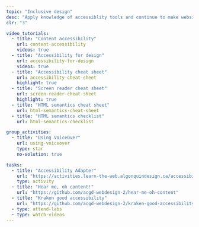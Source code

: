 ```yaml
---
topic: "Inclusive design"
desc: "Apply knowledge of accessiblity tools and continue to make websites inclusive for all humans."
clr: "3"

video_tutorials:
  - title: "Content accessibility"
    url: content-accessibility
    videos: true
  - title: "Accessibility for design"
    url: accessibility-for-design
    videos: true
  - title: "Accessibility cheat sheet"
    url: accessibility-cheat-sheet
    highlight: true
  - title: "Screen reader cheat sheet"
    url: screen-reader-cheat-sheet
    highlight: true
  - title: "HTML semantics cheat sheet"
    url: html-semantics-cheat-sheet
  - title: "HTML semantics checklist"
    url: html-semantics-checklist

group_activities:
  - title: "Using VoiceOver"
    url: using-voiceover
    type: star
    no-solution: true

tasks:
  - title: "Accessibility Adapter"
    url: "https://activities.learn-the-web.algonquindesign.ca/accessibility-adapter/"
    type: activity
  - title: "Hear me, oh content!"
    url: "https://github.com/acgd-webdesign-2/hear-me-oh-content"
  - title: "Kraken good accessibility"
    url: "https://github.com/acgd-webdesign-2/kraken-good-accessibility"
  - type: attend-labs
  - type: watch-videos
---
```

